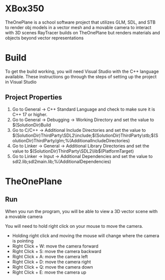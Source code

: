 # XBox350

TheOnePlane is a school software project that utilizes GLM, SDL, and STB to render obj models in a vector mesh and a movable camera to interact with 3D scenes
RayTracer builds on TheOnePlane but renders materials and objects beyond vector representations

# Build

To get the build working, you will need Visual Studio with the C++ language available. These instructions go through the steps of setting up the project in Visual Studio

## Project Properties

1) Go to General -> C++ Standard Language and check to make sure it is C++ 17 or higher.
2) Go to General -> Debugging -> Working Directory and set the value to $(SolutionDir)Build
3) Go to C/C++ -> Additional Include Directories and set the value to $(SolutionDir)ThirdParty\SDL2\include;$(SolutionDir)ThirdParty\stb;$(SolutionDir)ThirdParty/glm;%(AdditionalIncludeDirectories)
4) Go to Linker -> General -> Additional Library Directories and set the value to $(SolutionDir)ThirdParty\SDL2\lib\$(PlatformTarget)
5) Go to Linker -> Input -> Additional Dependencies and set the value to sdl2.lib;sdl2main.lib;%(AdditionalDependencies)

# TheOnePlane
## Run
When you run the program, you will be able to view a 3D vector scene with a movable camera

You will need to hold right click on your mouse to move the camera.
- Holding right click and moving the mouse will change where the camera is pointing
- Right Click + W: move the camera forward
- Right Click + S: move the camera backward
- Right Click + A: move the camera left
- Right Click + D: move the camera right
- Right Click + Q: move the camera down
- Right Click + E: move the camera up
